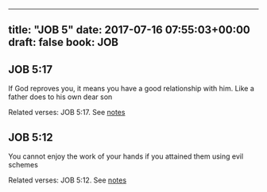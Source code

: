 
---
title: "JOB 5"
date: 2017-07-16 07:55:03+00:00
draft: false
book: JOB
---

## JOB 5:17

If God reproves you, it means you have a good relationship with him. Like a father does to his own dear son

Related verses: JOB 5:17. See [notes](https://my.bible.com/notes/2680459760805602002)


## JOB 5:12

You cannot enjoy the work of your hands if you attained them using evil schemes

Related verses: JOB 5:12. See [notes](https://my.bible.com/notes/2680458613478908621)

